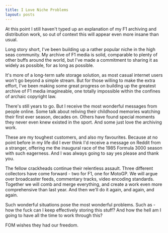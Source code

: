 ```yaml
---
title: I Love Niche Problems
layout: posts
---
```


<div>
    <p>
        At this point I still haven't typed up an explanation of my F1 archiving and distribution work, so out of context this will appear even more insane than usual.
    </p>
    <p>
        Long story short, I've been building up a rather popular niche in the high seas community. My archive of F1 media is solid, comparable to plenty of other buffs around the world, but I've made a commitment to sharing it as widely as possible, for as long as possible.
    </p>
    <p>
        It's more of a long-term safe storage solution, as most casual internet users won't go beyond a simple stream. But for those willing to make the extra effort, I've been making some great progress on building up the greatest archive of F1 media imagineable, one totally impossible within the confines of archaic copyright law.
    </p>
    <p>
        There's still years to go. But I receive the most wonderful messages from people online. Some talk about reliving their childhood memories watching their first ever season, decades on. Others have found special moments they never even knew existed in the sport. And some just love the archiving work.
    </p>
    <p>
        These are my toughest customers, and also my favourites. Because at no point before in my life did I ever think I'd receive a message on Reddit from a stranger, offering me the inaugural race of the 1985 Formula 3000 season with such eagerness. And I was always going to say yes please and thank you.
    </p>
    <p>
        The fellow crackheads continue their relentless assault. Three different collectors have come forward - two for F1, one for MotoGP. We will argue over broadcaster feeds, commentary tracks, video encoding standards. Together we will comb and merge everything, and create a work even more comprehensive than last year. And then we'll do it again, and again, and again.
    </p>
    <p>
        Such wonderful situations pose the most wonderful problems. Such as - how the fuck can I keep effectively storing this stuff? And how the hell am I going to have all the time to work through this?
    </p>
    <p>
        FOM wishes they had our freedom.
    </p>
</div>
